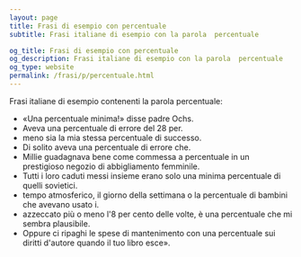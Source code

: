 ```yaml
---
layout: page
title: Frasi di esempio con percentuale 
subtitle: Frasi italiane di esempio con la parola  percentuale

og_title: Frasi di esempio con percentuale 
og_description: Frasi italiane di esempio con la parola  percentuale
og_type: website
permalink: /frasi/p/percentuale.html
---
```


Frasi italiane di esempio contenenti la parola percentuale:


- «Una percentuale minima!» disse padre Ochs.
- Aveva una percentuale di errore del 28 per.
- meno sia la mia stessa percentuale di successo.
- Di solito aveva una percentuale di errore che.
- Millie guadagnava bene come commessa a percentuale in un prestigioso negozio di abbigliamento femminile.
- Tutti i loro caduti messi insieme erano solo una minima percentuale di quelli sovietici.
- tempo atmosferico, il giorno della settimana o la percentuale di bambini che avevano usato i.
- azzeccato più o meno l'8 per cento delle volte, è una percentuale che mi sembra plausibile.
- Oppure ci ripaghi le spese di mantenimento con una percentuale sui diritti d'autore quando il tuo libro esce».
